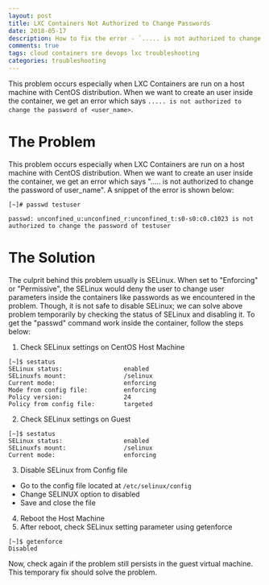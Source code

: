 ```yaml
---
layout: post
title: LXC Containers Not Authorized to Change Passwords
date: 2018-05-17
description: How to fix the error - `..... is not authorized to change the password of <user_name>`
comments: true
tags: cloud containers sre devops lxc troubleshooting
categories: troubleshooting
---
```

This problem occurs especially when LXC Containers are run on a host machine with CentOS distribution. When we want to create an user inside the container, we get an error which says `..... is not authorized to change the password of <user_name>`.    

The Problem
========
This problem occurs especially when LXC Containers are run on a host machine with CentOS distribution. When we want to create an user inside the container, we get an error which says "..... is not authorized to change the password of user_name". A snippet of the error is shown below:    
```
[~]# passwd testuser

passwd: unconfined_u:unconfined_r:unconfined_t:s0-s0:c0.c1023 is not authorized to change the password of testuser
```

The Solution 
========
The culprit behind this problem usually is SELinux. When set to "Enforcing" or "Permissive", the SELinux would deny the user to change user parameters inside the containers like passwords as we encountered in the problem. Though, it is not safe to disable SELinux; we can solve above problem temporarily by checking the status of SELinux and disabling it. To get the "passwd" command work inside the container, follow the steps below:    

1. Check SELinux settings on CentOS Host Machine    
```
[~]$ sestatus
SELinux status:                 enabled
SELinuxfs mount:                /selinux
Current mode:                   enforcing
Mode from config file:          enforcing
Policy version:                 24
Policy from config file:        targeted
```

2. Check SELinux settings on Guest
```
[~]$ sestatus
SELinux status:                 enabled
SELinuxfs mount:                /selinux
Current mode:                   enforcing
```

3. Disable SELinux from Config file
  * Go to the config file located at `/etc/selinux/config` 
  * Change SELINUX option to disabled 
  * Save and close the file    
  
4. Reboot the Host Machine
5. After reboot, check SELinux setting parameter using getenforce
```
[~]$ getenforce
Disabled
```   

Now, check again if the problem still persists in the guest virtual machine. This temporary fix should solve the problem.